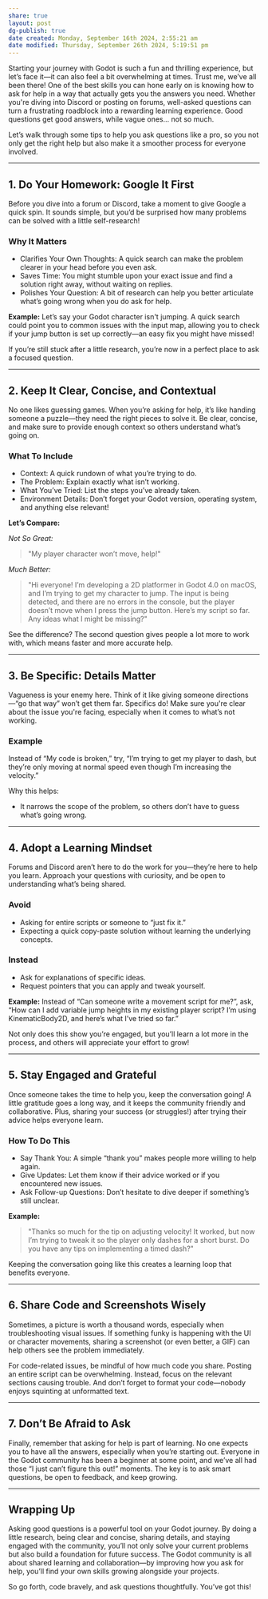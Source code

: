 ```yaml
---
share: true
layout: post
dg-publish: true
date created: Monday, September 16th 2024, 2:55:21 am
date modified: Thursday, September 26th 2024, 5:19:51 pm
---
```


Starting your journey with Godot is such a fun and thrilling experience, but let’s face it—it can also feel a bit overwhelming at times. Trust me, we’ve all been there! One of the best skills you can hone early on is knowing how to ask for help in a way that actually gets you the answers you need. Whether you're diving into Discord or posting on forums, well-asked questions can turn a frustrating roadblock into a rewarding learning experience. Good questions get good answers, while vague ones... not so much.

Let’s walk through some tips to help you ask questions like a pro, so you not only get the right help but also make it a smoother process for everyone involved.

---

## 1. Do Your Homework: Google It First

Before you dive into a forum or Discord, take a moment to give Google a quick spin. It sounds simple, but you’d be surprised how many problems can be solved with a little self-research!

### Why It Matters
- Clarifies Your Own Thoughts: A quick search can make the problem clearer in your head before you even ask.
- Saves Time: You might stumble upon your exact issue and find a solution right away, without waiting on replies.
- Polishes Your Question: A bit of research can help you better articulate what’s going wrong when you do ask for help.

**Example:**
Let’s say your Godot character isn't jumping. A quick search could point you to common issues with the input map, allowing you to check if your jump button is set up correctly—an easy fix you might have missed!

If you’re still stuck after a little research, you’re now in a perfect place to ask a focused question.

---

## 2. Keep It Clear, Concise, and Contextual

No one likes guessing games. When you’re asking for help, it’s like handing someone a puzzle—they need the right pieces to solve it. Be clear, concise, and make sure to provide enough context so others understand what’s going on.

### What To Include
- Context: A quick rundown of what you’re trying to do.
- The Problem: Explain exactly what isn’t working.
- What You’ve Tried: List the steps you’ve already taken.
- Environment Details: Don’t forget your Godot version, operating system, and anything else relevant!

**Let’s Compare:**

*Not So Great:*
> "My player character won’t move, help!"

*Much Better:*
> "Hi everyone! I’m developing a 2D platformer in Godot 4.0 on macOS, and I’m trying to get my character to jump. The input is being detected, and there are no errors in the console, but the player doesn’t move when I press the jump button. Here’s my script so far. Any ideas what I might be missing?"

See the difference? The second question gives people a lot more to work with, which means faster and more accurate help.

---

## 3. Be Specific: Details Matter

Vagueness is your enemy here. Think of it like giving someone directions—“go that way” won’t get them far. Specifics do! Make sure you're clear about the issue you're facing, especially when it comes to what’s not working.

### Example

Instead of “My code is broken,” try, “I’m trying to get my player to dash, but they’re only moving at normal speed even though I’m increasing the velocity.”

Why this helps:

- It narrows the scope of the problem, so others don’t have to guess what’s going wrong.

---

## 4. Adopt a Learning Mindset

Forums and Discord aren’t here to do the work for you—they’re here to help you learn. Approach your questions with curiosity, and be open to understanding what’s being shared.

### Avoid
- Asking for entire scripts or someone to “just fix it.”
- Expecting a quick copy-paste solution without learning the underlying concepts.

### Instead
- Ask for explanations of specific ideas.
- Request pointers that you can apply and tweak yourself.

**Example:**
Instead of “Can someone write a movement script for me?”, ask, “How can I add variable jump heights in my existing player script? I’m using KinematicBody2D, and here’s what I’ve tried so far.”

Not only does this show you’re engaged, but you’ll learn a lot more in the process, and others will appreciate your effort to grow!

---

## 5. Stay Engaged and Grateful

Once someone takes the time to help you, keep the conversation going! A little gratitude goes a long way, and it keeps the community friendly and collaborative. Plus, sharing your success (or struggles!) after trying their advice helps everyone learn.

### How To Do This
- Say Thank You: A simple “thank you” makes people more willing to help again.
- Give Updates: Let them know if their advice worked or if you encountered new issues.
- Ask Follow-up Questions: Don’t hesitate to dive deeper if something’s still unclear.

**Example:**
> "Thanks so much for the tip on adjusting velocity! It worked, but now I’m trying to tweak it so the player only dashes for a short burst. Do you have any tips on implementing a timed dash?"

Keeping the conversation going like this creates a learning loop that benefits everyone.

---

## 6. Share Code and Screenshots Wisely

Sometimes, a picture is worth a thousand words, especially when troubleshooting visual issues. If something funky is happening with the UI or character movements, sharing a screenshot (or even better, a GIF) can help others see the problem immediately.

For code-related issues, be mindful of how much code you share. Posting an entire script can be overwhelming. Instead, focus on the relevant sections causing trouble. And don’t forget to format your code—nobody enjoys squinting at unformatted text.

---

## 7. Don’t Be Afraid to Ask

Finally, remember that asking for help is part of learning. No one expects you to have all the answers, especially when you’re starting out. Everyone in the Godot community has been a beginner at some point, and we’ve all had those “I just can’t figure this out!” moments. The key is to ask smart questions, be open to feedback, and keep growing.

---

## Wrapping Up

Asking good questions is a powerful tool on your Godot journey. By doing a little research, being clear and concise, sharing details, and staying engaged with the community, you’ll not only solve your current problems but also build a foundation for future success. The Godot community is all about shared learning and collaboration—by improving how you ask for help, you’ll find your own skills growing alongside your projects.

So go forth, code bravely, and ask questions thoughtfully. You’ve got this!
